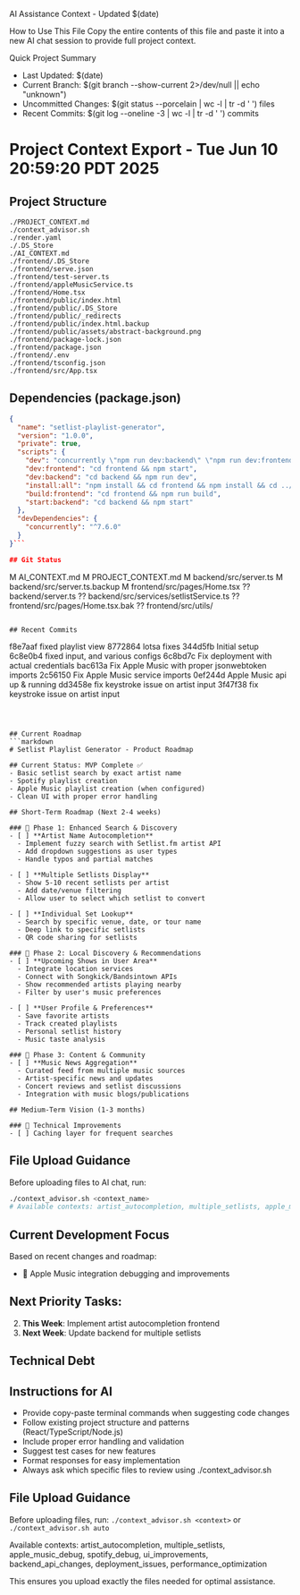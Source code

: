 AI Assistance Context - Updated $(date)

How to Use This File
Copy the entire contents of this file and paste it into a new AI chat session to provide full project context.

Quick Project Summary
- Last Updated: $(date)
- Current Branch: $(git branch --show-current 2>/dev/null || echo "unknown")
- Uncommitted Changes: $(git status --porcelain | wc -l | tr -d ' ') files
- Recent Commits: $(git log --oneline -3 | wc -l | tr -d ' ') commits

# Project Context Export - Tue Jun 10 20:59:20 PDT 2025

## Project Structure
```
./PROJECT_CONTEXT.md
./context_advisor.sh
./render.yaml
./.DS_Store
./AI_CONTEXT.md
./frontend/.DS_Store
./frontend/serve.json
./frontend/test-server.ts
./frontend/appleMusicService.ts
./frontend/Home.tsx
./frontend/public/index.html
./frontend/public/.DS_Store
./frontend/public/_redirects
./frontend/public/index.html.backup
./frontend/public/assets/abstract-background.png
./frontend/package-lock.json
./frontend/package.json
./frontend/.env
./frontend/tsconfig.json
./frontend/src/App.tsx
```

## Dependencies (package.json)
```json
{
  "name": "setlist-playlist-generator",
  "version": "1.0.0",
  "private": true,
  "scripts": {
    "dev": "concurrently \"npm run dev:backend\" \"npm run dev:frontend\"",
    "dev:frontend": "cd frontend && npm start",
    "dev:backend": "cd backend && npm run dev",
    "install:all": "npm install && cd frontend && npm install && cd ../backend && npm install",
    "build:frontend": "cd frontend && npm run build",
    "start:backend": "cd backend && npm start"
  },
  "devDependencies": {
    "concurrently": "^7.6.0"
  }
}```

## Git Status
```
 M AI_CONTEXT.md
 M PROJECT_CONTEXT.md
 M backend/src/server.ts
 M backend/src/server.ts.backup
 M frontend/src/pages/Home.tsx
?? backend/server.ts
?? backend/src/services/setlistService.ts
?? frontend/src/pages/Home.tsx.bak
?? frontend/src/utils/
```

## Recent Commits
```
f8e7aaf fixed playlist view
8772864 lotsa fixes
344d5fb Initial setup
6c8e0b4 fixed input, and various configs
6c8bd7c Fix deployment with actual credentials
bac613a Fix Apple Music with proper jsonwebtoken imports
2c56150 Fix Apple Music service imports
0ef244d Apple Music api up & running
dd3458e fix keystroke issue on artist input
3f47f38 fix keystroke issue on artist input
```



## Current Roadmap
```markdown
# Setlist Playlist Generator - Product Roadmap

## Current Status: MVP Complete ✅
- Basic setlist search by exact artist name
- Spotify playlist creation
- Apple Music playlist creation (when configured)
- Clean UI with proper error handling

## Short-Term Roadmap (Next 2-4 weeks)

### 🎯 Phase 1: Enhanced Search & Discovery
- [ ] **Artist Name Autocompletion** 
  - Implement fuzzy search with Setlist.fm artist API
  - Add dropdown suggestions as user types
  - Handle typos and partial matches

- [ ] **Multiple Setlists Display**
  - Show 5-10 recent setlists per artist
  - Add date/venue filtering
  - Allow user to select which setlist to convert

- [ ] **Individual Set Lookup**
  - Search by specific venue, date, or tour name
  - Deep link to specific setlists
  - QR code sharing for setlists

### 🌟 Phase 2: Local Discovery & Recommendations  
- [ ] **Upcoming Shows in User Area**
  - Integrate location services
  - Connect with Songkick/Bandsintown APIs
  - Show recommended artists playing nearby
  - Filter by user's music preferences

- [ ] **User Profile & Preferences**
  - Save favorite artists
  - Track created playlists
  - Personal setlist history
  - Music taste analysis

### 📰 Phase 3: Content & Community
- [ ] **Music News Aggregation**
  - Curated feed from multiple music sources
  - Artist-specific news and updates
  - Concert reviews and setlist discussions
  - Integration with music blogs/publications

## Medium-Term Vision (1-3 months)

### 🔧 Technical Improvements
- [ ] Caching layer for frequent searches
```

## File Upload Guidance
Before uploading files to AI chat, run:
```bash
./context_advisor.sh <context_name>
# Available contexts: artist_autocompletion, multiple_setlists, apple_music_debug, etc.
```

## Current Development Focus
Based on recent changes and roadmap:

- 🍎 Apple Music integration debugging and improvements

## Next Priority Tasks:
2. **This Week**: Implement artist autocompletion frontend
3. **Next Week**: Update backend for multiple setlists

## Technical Debt

## Instructions for AI
- Provide copy-paste terminal commands when suggesting code changes
- Follow existing project structure and patterns (React/TypeScript/Node.js)
- Include proper error handling and validation
- Suggest test cases for new features  
- Format responses for easy implementation
- Always ask which specific files to review using ./context_advisor.sh

## File Upload Guidance
Before uploading files, run: `./context_advisor.sh <context>` or `./context_advisor.sh auto`

Available contexts: artist_autocompletion, multiple_setlists, apple_music_debug, spotify_debug, ui_improvements, backend_api_changes, deployment_issues, performance_optimization

This ensures you upload exactly the files needed for optimal assistance.

